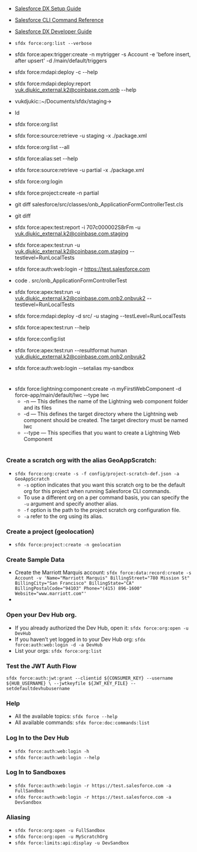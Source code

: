 * [Salesforce DX Setup Guide](https://developer.salesforce.com/docs/atlas.en-us.220.0.sfdx_setup.meta/sfdx_setup/sfdx_setup_intro.htm)
* [Salesforce CLI Command Reference](https://developer.salesforce.com/docs/atlas.en-us.220.0.sfdx_cli_reference.meta/sfdx_cli_reference/cli_reference.htm)
* [Salesforce DX Developer Guide](https://developer.salesforce.com/docs/atlas.en-us.220.0.sfdx_dev.meta/sfdx_dev/sfdx_dev_intro.htm)

* `sfdx force:org:list --verbose`
* sfdx force:apex:trigger:create -n mytrigger -s Account -e 'before insert, after upsert' -d <app-dir>/main/default/triggers
* sfdx force:mdapi:deploy -c --help
* sfdx force:mdapi:deploy:report vuk.djukic_external.k2@coinbase.com.onb --help
* vukdjukic::~/Documents/sfdx/staging->
* ld
* sfdx force:org:list
* sfdx force:source:retrieve -u staging -x ./package.xml
* sfdx force:org:list --all
* sfdx force:alias:set --help
* sfdx force:source:retrieve -u partial -x ./package.xml
* sfdx force:org:login
* sfdx force:project:create -n partial
* git diff salesforce/src/classes/onb_ApplicationFormControllerTest.cls
* git diff
* sfdx force:apex:test:report -i 707c000002S8rFm -u vuk.djukic_external.k2@coinbase.com.staging
* sfdx force:apex:test:run -u vuk.djukic_external.k2@coinbase.com.staging --testlevel=RunLocalTests
* sfdx force:auth:web:login -r https://test.salesforce.com
* code . src/onb_ApplicationFormControllerTest
* sfdx force:apex:test:run -u vuk.djukic_external.k2@coinbase.com.onb2.onbvuk2 --testlevel=RunLocalTests
* sfdx force:mdapi:deploy -d src/ -u staging --testLevel=RunLocalTests
* sfdx force:apex:test:run --help
* sfdx force:config:list
* sfdx force:apex:test:run --resultformat human vuk.djukic_external.k2@coinbase.com.onb2.onbvuk2
* sfdx force:auth:web:login --setalias my-sandbox
#
* sfdx force:lightning:component:create -n myFirstWebComponent -d force-app/main/default/lwc --type lwc
  * -n — This defines the name of the Lightning web component folder and its files
  * -d — This defines the target directory where the Lightning web component should be created. The target directory must be named lwc
  * --type — This specifies that you want to create a Lightning Web Component
#

### Create a scratch org with the alias GeoAppScratch:
* `sfdx force:org:create -s -f config/project-scratch-def.json -a GeoAppScratch`
  * `-s` option indicates that you want this scratch org to be the default org for this project when running Salesforce CLI commands.
  * To use a different org on a per command basis, you can specify the `-u` argument and specify another alias.
  * `-f` option is the path to the project scratch org configuration file.
  * `-a` refer to the org using its alias.

### Create a project (geolocation)
* `sfdx force:project:create -n geolocation`

### Create Sample Data
* Create the Marriott Marquis account: `sfdx force:data:record:create -s Account -v 'Name="Marriott Marquis" BillingStreet="780 Mission St" BillingCity="San Francisco" BillingState="CA" BillingPostalCode="94103" Phone="(415) 896-1600" Website="www.marriott.com"'`
* 

### Open your Dev Hub org.
* If you already authorized the Dev Hub, open it: `sfdx force:org:open -u DevHub`
* If you haven’t yet logged in to your Dev Hub org: `sfdx force:auth:web:login -d -a DevHub`
* List your orgs: `sfdx force:org:list`
### Test the JWT Auth Flow
`sfdx force:auth:jwt:grant --clientid ${CONSUMER_KEY} --username ${HUB_USERNAME} \
--jwtkeyfile ${JWT_KEY_FILE} --setdefaultdevhubusername`
### Help
* All the available topics: `sfdx force --help`
* All available commands: `sfdx force:doc:commands:list`
### Log In to the Dev Hub
* `sfdx force:auth:web:login -h`
* `sfdx force:auth:web:login --help`

### Log In to Sandboxes
* `sfdx force:auth:web:login -r https://test.salesforce.com -a FullSandbox`
* `sfdx force:auth:web:login -r https://test.salesforce.com -a DevSandbox`

### Aliasing
* `sfdx force:org:open -u FullSandbox`
* `sfdx force:org:open -u MyScratchOrg`
* `sfdx force:limits:api:display -u DevSandbox`
